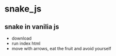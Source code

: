 # snake_js

## snake in vanilia js
- download
- run index html
- move with arrows, eat the fruit and avoid yourself
